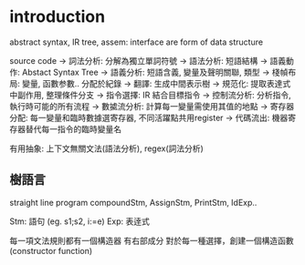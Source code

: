 # introduction
abstract syntax, IR tree, assem: interface are form of data structure

source code 
-> 詞法分析: 分解為獨立單詞符號
-> 語法分析: 短語結構
-> 語義動作: Abstact Syntax Tree
-> 語義分析: 短語含義, 變量及聲明關聯, 類型
-> 棧幀布局: 變量, 函數参數.. 分配於紀錄
-> 翻譯: 生成中間表示樹
-> 規范化: 提取表達式中副作用, 整理條件分支
-> 指令選擇: IR 結合目標指令
-> 控制流分析: 分析指令, 執行時可能的所有流程
-> 數㨿流分析: 計算每一變量需使用其值的地點
-> 寄存器分配: 每一變量和臨時數據選寄存器, 不同活躍點共用register
-> 代碼流出: 機器寄存器替代每一指令的臨時變量名

有用抽象: 上下文無關文法(語法分析), regex(詞法分析)
## 樹語言
straight line program
compoundStm, AssignStm, PrintStm, IdExp..

Stm: 語句 (eg. s1;s2, i:=e)
Exp: 表逹式 

每一項文法規則都有一個構造器
  有右部成分
對於每一種選擇，創建一個構造函數(constructor function)







